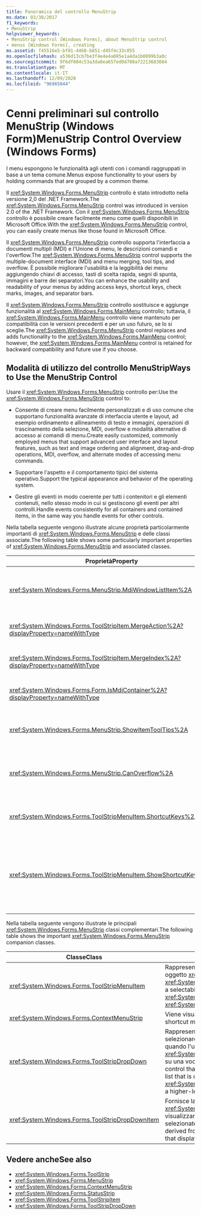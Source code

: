 ```yaml
---
title: Panoramica del controllo MenuStrip
ms.date: 03/30/2017
f1_keywords:
- MenuStrip
helpviewer_keywords:
- MenuStrip control [Windows Forms], about MenuStrip control
- menus [Windows Forms], creating
ms.assetid: f45516e5-bf01-4468-b851-d45f4c33c055
ms.openlocfilehash: a536d13cb7be3f4e4e4a085e1a4da1b0899b3a0c
ms.sourcegitcommit: 9f6df084c53a3da0ea657ed0d708a72213683084
ms.translationtype: MT
ms.contentlocale: it-IT
ms.lasthandoff: 12/09/2020
ms.locfileid: "96965044"
---
```

# <a name="menustrip-control-overview-windows-forms"></a><span data-ttu-id="c62e0-102">Cenni preliminari sul controllo MenuStrip (Windows Form)</span><span class="sxs-lookup"><span data-stu-id="c62e0-102">MenuStrip Control Overview (Windows Forms)</span></span>
<span data-ttu-id="c62e0-103">I menu espongono le funzionalità agli utenti con i comandi raggruppati in base a un tema comune.</span><span class="sxs-lookup"><span data-stu-id="c62e0-103">Menus expose functionality to your users by holding commands that are grouped by a common theme.</span></span>  
  
 <span data-ttu-id="c62e0-104">Il <xref:System.Windows.Forms.MenuStrip> controllo è stato introdotto nella versione 2,0 del .NET Framework.</span><span class="sxs-lookup"><span data-stu-id="c62e0-104">The <xref:System.Windows.Forms.MenuStrip> control was introduced in version 2.0 of the .NET Framework.</span></span> <span data-ttu-id="c62e0-105">Con il <xref:System.Windows.Forms.MenuStrip> controllo è possibile creare facilmente menu come quelli disponibili in Microsoft Office.</span><span class="sxs-lookup"><span data-stu-id="c62e0-105">With the <xref:System.Windows.Forms.MenuStrip> control, you can easily create menus like those found in Microsoft Office.</span></span>  
  
 <span data-ttu-id="c62e0-106">Il <xref:System.Windows.Forms.MenuStrip> controllo supporta l'interfaccia a documenti multipli (MDI) e l'Unione di menu, le descrizioni comandi e l'overflow.</span><span class="sxs-lookup"><span data-stu-id="c62e0-106">The <xref:System.Windows.Forms.MenuStrip> control supports the multiple-document interface (MDI) and menu merging, tool tips, and overflow.</span></span> <span data-ttu-id="c62e0-107">È possibile migliorare l'usabilità e la leggibilità dei menu aggiungendo chiavi di accesso, tasti di scelta rapida, segni di spunta, immagini e barre dei separatori.</span><span class="sxs-lookup"><span data-stu-id="c62e0-107">You can enhance the usability and readability of your menus by adding access keys, shortcut keys, check marks, images, and separator bars.</span></span>  
  
 <span data-ttu-id="c62e0-108">Il <xref:System.Windows.Forms.MenuStrip> controllo sostituisce e aggiunge funzionalità al <xref:System.Windows.Forms.MainMenu> controllo; tuttavia, il <xref:System.Windows.Forms.MainMenu> controllo viene mantenuto per compatibilità con le versioni precedenti e per un uso futuro, se lo si sceglie.</span><span class="sxs-lookup"><span data-stu-id="c62e0-108">The <xref:System.Windows.Forms.MenuStrip> control replaces and adds functionality to the <xref:System.Windows.Forms.MainMenu> control; however, the <xref:System.Windows.Forms.MainMenu> control is retained for backward compatibility and future use if you choose.</span></span>  
  
## <a name="ways-to-use-the-menustrip-control"></a><span data-ttu-id="c62e0-109">Modalità di utilizzo del controllo MenuStrip</span><span class="sxs-lookup"><span data-stu-id="c62e0-109">Ways to Use the MenuStrip Control</span></span>  
 <span data-ttu-id="c62e0-110">Usare il <xref:System.Windows.Forms.MenuStrip> controllo per:</span><span class="sxs-lookup"><span data-stu-id="c62e0-110">Use the <xref:System.Windows.Forms.MenuStrip> control to:</span></span>  
  
- <span data-ttu-id="c62e0-111">Consente di creare menu facilmente personalizzati e di uso comune che supportano funzionalità avanzate di interfaccia utente e layout, ad esempio ordinamento e allineamento di testo e immagini, operazioni di trascinamento della selezione, MDI, overflow e modalità alternative di accesso ai comandi di menu.</span><span class="sxs-lookup"><span data-stu-id="c62e0-111">Create easily customized, commonly employed menus that support advanced user interface and layout features, such as text and image ordering and alignment, drag-and-drop operations, MDI, overflow, and alternate modes of accessing menu commands.</span></span>  
  
- <span data-ttu-id="c62e0-112">Supportare l'aspetto e il comportamento tipici del sistema operativo.</span><span class="sxs-lookup"><span data-stu-id="c62e0-112">Support the typical appearance and behavior of the operating system.</span></span>  
  
- <span data-ttu-id="c62e0-113">Gestire gli eventi in modo coerente per tutti i contenitori e gli elementi contenuti, nello stesso modo in cui si gestiscono gli eventi per altri controlli.</span><span class="sxs-lookup"><span data-stu-id="c62e0-113">Handle events consistently for all containers and contained items, in the same way you handle events for other controls.</span></span>  
  
 <span data-ttu-id="c62e0-114">Nella tabella seguente vengono illustrate alcune proprietà particolarmente importanti di <xref:System.Windows.Forms.MenuStrip> e delle classi associate.</span><span class="sxs-lookup"><span data-stu-id="c62e0-114">The following table shows some particularly important properties of <xref:System.Windows.Forms.MenuStrip> and associated classes.</span></span>  
  
|<span data-ttu-id="c62e0-115">Proprietà</span><span class="sxs-lookup"><span data-stu-id="c62e0-115">Property</span></span>|<span data-ttu-id="c62e0-116">Descrizione</span><span class="sxs-lookup"><span data-stu-id="c62e0-116">Description</span></span>|  
|--------------|-----------------|  
|<xref:System.Windows.Forms.MenuStrip.MdiWindowListItem%2A>|<span data-ttu-id="c62e0-117">Ottiene o imposta l'oggetto <xref:System.Windows.Forms.ToolStripMenuItem> utilizzato per visualizzare un elenco di form figlio MDI.</span><span class="sxs-lookup"><span data-stu-id="c62e0-117">Gets or sets the <xref:System.Windows.Forms.ToolStripMenuItem> that is used to display a list of MDI child forms.</span></span>|  
|<xref:System.Windows.Forms.ToolStripItem.MergeAction%2A?displayProperty=nameWithType>|<span data-ttu-id="c62e0-118">Ottiene o imposta il modo in cui i menu figlio vengono uniti ai menu padre nelle applicazioni MDI.</span><span class="sxs-lookup"><span data-stu-id="c62e0-118">Gets or sets how child menus are merged with parent menus in MDI applications.</span></span>|  
|<xref:System.Windows.Forms.ToolStripItem.MergeIndex%2A?displayProperty=nameWithType>|<span data-ttu-id="c62e0-119">Ottiene o imposta la posizione di un elemento unito all'interno di un menu in applicazioni MDI.</span><span class="sxs-lookup"><span data-stu-id="c62e0-119">Gets or sets the position of a merged item within a menu in MDI applications.</span></span>|  
|<xref:System.Windows.Forms.Form.IsMdiContainer%2A?displayProperty=nameWithType>|<span data-ttu-id="c62e0-120">Ottiene o imposta un valore che indica se il form è un contenitore per form figlio MDI.</span><span class="sxs-lookup"><span data-stu-id="c62e0-120">Gets or sets a value indicating whether the form is a container for MDI child forms.</span></span>|  
|<xref:System.Windows.Forms.MenuStrip.ShowItemToolTips%2A>|<span data-ttu-id="c62e0-121">Ottiene o imposta un valore che indica se vengono visualizzate le descrizioni comandi per <xref:System.Windows.Forms.MenuStrip> .</span><span class="sxs-lookup"><span data-stu-id="c62e0-121">Gets or sets a value indicating whether tool tips are shown for the <xref:System.Windows.Forms.MenuStrip>.</span></span>|  
|<xref:System.Windows.Forms.MenuStrip.CanOverflow%2A>|<span data-ttu-id="c62e0-122">Ottiene o imposta un valore che indica se il controllo <xref:System.Windows.Forms.MenuStrip> supporta la funzionalità di overflow.</span><span class="sxs-lookup"><span data-stu-id="c62e0-122">Gets or sets a value indicating whether the <xref:System.Windows.Forms.MenuStrip> supports overflow functionality.</span></span>|  
|<xref:System.Windows.Forms.ToolStripMenuItem.ShortcutKeys%2A>|<span data-ttu-id="c62e0-123">Ottiene o imposta i tasti di scelta rapida associati alla classe <xref:System.Windows.Forms.ToolStripMenuItem>.</span><span class="sxs-lookup"><span data-stu-id="c62e0-123">Gets or sets the shortcut keys associated with the <xref:System.Windows.Forms.ToolStripMenuItem>.</span></span>|  
|<xref:System.Windows.Forms.ToolStripMenuItem.ShowShortcutKeys%2A>|<span data-ttu-id="c62e0-124">Ottiene o imposta un valore che indica se i tasti di scelta rapida associati alla classe <xref:System.Windows.Forms.ToolStripMenuItem> sono visualizzati accanto alla classe <xref:System.Windows.Forms.ToolStripMenuItem>.</span><span class="sxs-lookup"><span data-stu-id="c62e0-124">Gets or sets a value indicating whether the shortcut keys that are associated with the <xref:System.Windows.Forms.ToolStripMenuItem> are displayed next to the <xref:System.Windows.Forms.ToolStripMenuItem>.</span></span>|  
  
 <span data-ttu-id="c62e0-125">Nella tabella seguente vengono illustrate le principali <xref:System.Windows.Forms.MenuStrip> classi complementari.</span><span class="sxs-lookup"><span data-stu-id="c62e0-125">The following table shows the important <xref:System.Windows.Forms.MenuStrip> companion classes.</span></span>  
  
|<span data-ttu-id="c62e0-126">Classe</span><span class="sxs-lookup"><span data-stu-id="c62e0-126">Class</span></span>|<span data-ttu-id="c62e0-127">Descrizione</span><span class="sxs-lookup"><span data-stu-id="c62e0-127">Description</span></span>|  
|-----------|-----------------|  
|<xref:System.Windows.Forms.ToolStripMenuItem>|<span data-ttu-id="c62e0-128">Rappresenta un'opzione selezionabile visualizzata in un oggetto <xref:System.Windows.Forms.MenuStrip> o <xref:System.Windows.Forms.ContextMenuStrip>.</span><span class="sxs-lookup"><span data-stu-id="c62e0-128">Represents a selectable option displayed on a <xref:System.Windows.Forms.MenuStrip> or <xref:System.Windows.Forms.ContextMenuStrip>.</span></span>|  
|<xref:System.Windows.Forms.ContextMenuStrip>|<span data-ttu-id="c62e0-129">Viene visualizzato un menu di scelta rapida.</span><span class="sxs-lookup"><span data-stu-id="c62e0-129">Represents a shortcut menu.</span></span>|  
|<xref:System.Windows.Forms.ToolStripDropDown>|<span data-ttu-id="c62e0-130">Rappresenta un controllo che consente all'utente di selezionare un singolo elemento da un elenco visualizzato quando l'utente fa clic su <xref:System.Windows.Forms.ToolStripDropDownButton> o su una voce di menu di livello superiore.</span><span class="sxs-lookup"><span data-stu-id="c62e0-130">Represents a control that allows the user to select a single item from a list that is displayed when the user clicks a <xref:System.Windows.Forms.ToolStripDropDownButton> or a higher-level menu item.</span></span>|  
|<xref:System.Windows.Forms.ToolStripDropDownItem>|<span data-ttu-id="c62e0-131">Fornisce la funzionalità di base per i controlli derivati da <xref:System.Windows.Forms.ToolStripItem> che visualizzano gli elementi a discesa quando vengono selezionate.</span><span class="sxs-lookup"><span data-stu-id="c62e0-131">Provides basic functionality for controls derived from <xref:System.Windows.Forms.ToolStripItem> that display drop-down items when clicked.</span></span>|  
  
## <a name="see-also"></a><span data-ttu-id="c62e0-132">Vedere anche</span><span class="sxs-lookup"><span data-stu-id="c62e0-132">See also</span></span>

- <xref:System.Windows.Forms.ToolStrip>
- <xref:System.Windows.Forms.MenuStrip>
- <xref:System.Windows.Forms.ContextMenuStrip>
- <xref:System.Windows.Forms.StatusStrip>
- <xref:System.Windows.Forms.ToolStripItem>
- <xref:System.Windows.Forms.ToolStripDropDown>
